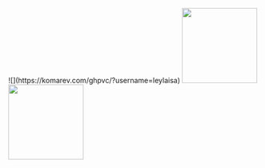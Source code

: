 <p align="left">
  ![](https://komarev.com/ghpvc/?username=leylaisa)
  <img height="150" src="https://github-readme-stats.vercel.app/api?username=leylaisa&show_icons=true&theme=radical" />
  <img height="150" src="https://github-readme-stats.vercel.app/api/top-langs/?username=leylaisa&layout=compact&theme=radical" />
</p>
